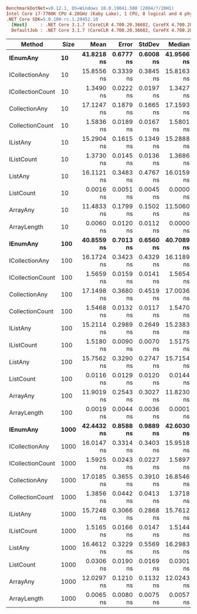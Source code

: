 ``` ini

BenchmarkDotNet=v0.12.1, OS=Windows 10.0.19041.508 (2004/?/20H1)
Intel Core i7-7700K CPU 4.20GHz (Kaby Lake), 1 CPU, 8 logical and 4 physical cores
.NET Core SDK=5.0.100-rc.1.20452.10
  [Host]     : .NET Core 3.1.7 (CoreCLR 4.700.20.36602, CoreFX 4.700.20.37001), X64 RyuJIT
  DefaultJob : .NET Core 3.1.7 (CoreCLR 4.700.20.36602, CoreFX 4.700.20.37001), X64 RyuJIT


```
|           Method | Size |       Mean |     Error |    StdDev |     Median |
|----------------- |----- |-----------:|----------:|----------:|-----------:|
|         **IEnumAny** |   **10** | **41.8218 ns** | **0.6777 ns** | **0.6008 ns** | **41.9566 ns** |
|   ICollectionAny |   10 | 15.8556 ns | 0.3339 ns | 0.3845 ns | 15.8163 ns |
| ICollectionCount |   10 |  1.3490 ns | 0.0222 ns | 0.0197 ns |  1.3427 ns |
|    CollectionAny |   10 | 17.1247 ns | 0.1879 ns | 0.1665 ns | 17.1593 ns |
|  CollectionCount |   10 |  1.5836 ns | 0.0189 ns | 0.0167 ns |  1.5801 ns |
|         IListAny |   10 | 15.2904 ns | 0.1615 ns | 0.1349 ns | 15.2888 ns |
|       IListCount |   10 |  1.3730 ns | 0.0145 ns | 0.0136 ns |  1.3686 ns |
|          ListAny |   10 | 16.1121 ns | 0.3483 ns | 0.4767 ns | 16.0159 ns |
|        ListCount |   10 |  0.0016 ns | 0.0051 ns | 0.0045 ns |  0.0000 ns |
|         ArrayAny |   10 | 11.4833 ns | 0.1799 ns | 0.1502 ns | 11.5060 ns |
|      ArrayLength |   10 |  0.0060 ns | 0.0120 ns | 0.0112 ns |  0.0000 ns |
|         **IEnumAny** |  **100** | **40.8559 ns** | **0.7013 ns** | **0.6560 ns** | **40.7089 ns** |
|   ICollectionAny |  100 | 16.1724 ns | 0.3423 ns | 0.4329 ns | 16.1189 ns |
| ICollectionCount |  100 |  1.5659 ns | 0.0159 ns | 0.0141 ns |  1.5654 ns |
|    CollectionAny |  100 | 17.1498 ns | 0.3680 ns | 0.4519 ns | 17.0036 ns |
|  CollectionCount |  100 |  1.5468 ns | 0.0132 ns | 0.0117 ns |  1.5470 ns |
|         IListAny |  100 | 15.2114 ns | 0.2989 ns | 0.2649 ns | 15.2383 ns |
|       IListCount |  100 |  1.5180 ns | 0.0090 ns | 0.0070 ns |  1.5175 ns |
|          ListAny |  100 | 15.7562 ns | 0.3290 ns | 0.2747 ns | 15.7154 ns |
|        ListCount |  100 |  0.0116 ns | 0.0129 ns | 0.0120 ns |  0.0144 ns |
|         ArrayAny |  100 | 11.9019 ns | 0.2543 ns | 0.3027 ns | 11.8230 ns |
|      ArrayLength |  100 |  0.0019 ns | 0.0044 ns | 0.0036 ns |  0.0001 ns |
|         **IEnumAny** | **1000** | **42.4432 ns** | **0.8588 ns** | **0.9889 ns** | **42.6030 ns** |
|   ICollectionAny | 1000 | 16.0147 ns | 0.3314 ns | 0.3403 ns | 15.9518 ns |
| ICollectionCount | 1000 |  1.5925 ns | 0.0243 ns | 0.0227 ns |  1.5897 ns |
|    CollectionAny | 1000 | 17.0185 ns | 0.3655 ns | 0.3910 ns | 16.8546 ns |
|  CollectionCount | 1000 |  1.3856 ns | 0.0442 ns | 0.0413 ns |  1.3718 ns |
|         IListAny | 1000 | 15.7248 ns | 0.3066 ns | 0.2868 ns | 15.7612 ns |
|       IListCount | 1000 |  1.5165 ns | 0.0166 ns | 0.0147 ns |  1.5144 ns |
|          ListAny | 1000 | 16.4612 ns | 0.3229 ns | 0.5569 ns | 16.2983 ns |
|        ListCount | 1000 |  0.0306 ns | 0.0190 ns | 0.0169 ns |  0.0301 ns |
|         ArrayAny | 1000 | 12.0297 ns | 0.1210 ns | 0.1132 ns | 12.0243 ns |
|      ArrayLength | 1000 |  0.0065 ns | 0.0080 ns | 0.0075 ns |  0.0057 ns |
